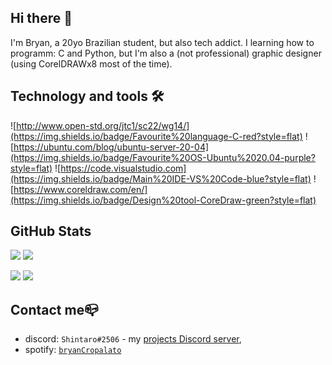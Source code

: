 ## Hi there 👋
I'm Bryan, a 20yo Brazilian student, but also tech addict.
I learning how to programm: C and Python, but I'm also a (not professional) graphic designer (using CorelDRAWx8 most of the time).

## Technology and tools 🛠

![http://www.open-std.org/jtc1/sc22/wg14/](https://img.shields.io/badge/Favourite%20language-C-red?style=flat)
![https://ubuntu.com/blog/ubuntu-server-20-04](https://img.shields.io/badge/Favourite%20OS-Ubuntu%2020.04-purple?style=flat)
![https://code.visualstudio.com](https://img.shields.io/badge/Main%20IDE-VS%20Code-blue?style=flat)
![https://www.coreldraw.com/en/](https://img.shields.io/badge/Design%20tool-CoreDraw-green?style=flat)

## GitHub Stats

![](https://github-readme-stats.vercel.app/api/top-langs?username=branco2552&show_icons=true&layout=compact)
![](https://github-readme-stats.vercel.app/api?username=branco2552&show_icons=true)

![](https://github-readme-stats.vercel.app/api/pin?username=branco2552&repo=Deveres_introcomp2016)
![](https://github-readme-stats.vercel.app/api/pin?username=branco2552&repo=Test_site )

## Contact me📪

- discord: `Shintaro#2506` - my [projects Discord server](https://discord.gg/JkyzKx9),
- spotify: [`bryanCropalato`](https://open.spotify.com/user/bryan.cropYnxhORGkRP6alJTiblAn5Q)

<!--
**branco2552/branco2552** is a ✨ _special_ ✨ repository because its `README.md` (this file) appears on your GitHub profile.

Here are some ideas to get you started:

- 🔭 I’m currently working on ...
- 🌱 I’m currently learning ...
- 👯 I’m looking to collaborate on ...
- 🤔 I’m looking for help with ...
- 💬 Ask me about ...
- 📫 How to reach me: ...
- 😄 Pronouns: ...
- ⚡ Fun fact: ...
-->
